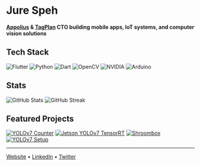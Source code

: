 # Jure Speh

**[Appolius](https://appolius.com/) & [TagPlan](https://tagplan.app/) CTO building mobile apps, IoT systems, and computer vision solutions**

## Tech Stack
![Flutter](https://img.shields.io/badge/Flutter-02569B?style=flat-square&logo=flutter&logoColor=white)
![Python](https://img.shields.io/badge/Python-3776AB?style=flat-square&logo=python&logoColor=white)
![Dart](https://img.shields.io/badge/Dart-0175C2?style=flat-square&logo=dart&logoColor=white)
![OpenCV](https://img.shields.io/badge/OpenCV-5C3EE8?style=flat-square&logo=opencv&logoColor=white)
![NVIDIA](https://img.shields.io/badge/Jetson-76B900?style=flat-square&logo=nvidia&logoColor=white)
![Arduino](https://img.shields.io/badge/Arduino-00979D?style=flat-square&logo=arduino&logoColor=white)

## Stats
![GitHub Stats](https://github-readme-stats.vercel.app/api?username=spehj&show_icons=true&theme=dark&hide_border=true&count_private=true&hide_title=true)
![GitHub Streak](https://github-readme-streak-stats.herokuapp.com/?user=spehj&theme=dark&hide_border=true)

## Featured Projects
[![YOLOv7 Counter](https://github-readme-stats.vercel.app/api/pin/?username=spehj&repo=yolov7-counter-jetson-nano&theme=dark&hide_border=true)](https://github.com/spehj/yolov7-counter-jetson-nano)
[![Jetson YOLOv7 TensorRT](https://github-readme-stats.vercel.app/api/pin/?username=spehj&repo=jetson-nano-yolov7-tensorrt&theme=dark&hide_border=true)](https://github.com/spehj/jetson-nano-yolov7-tensorrt)
[![Shroombox](https://github-readme-stats.vercel.app/api/pin/?username=spehj&repo=Shroombox&theme=dark&hide_border=true)](https://github.com/spehj/Shroombox)
[![YOLOv7 Setup](https://github-readme-stats.vercel.app/api/pin/?username=spehj&repo=yolov7-jetson-nano-setup&theme=dark&hide_border=true)](https://github.com/spehj/yolov7-jetson-nano-setup)

---
[Website](https://appolius.com) • [LinkedIn](https://linkedin.com/in/jurespeh) • [Twitter](https://twitter.com/jurespeh)
